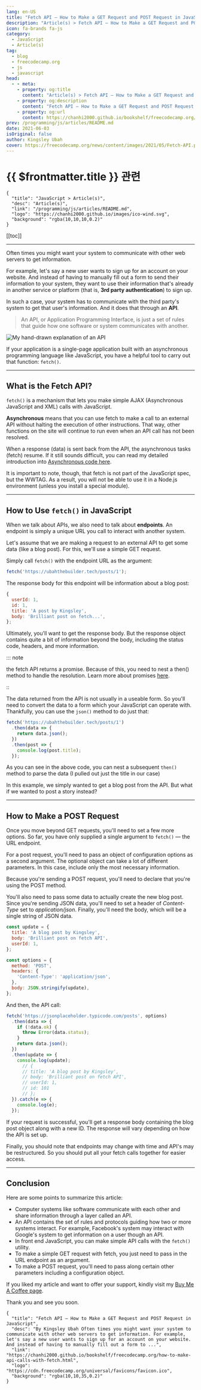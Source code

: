 ```yaml
---
lang: en-US
title: "Fetch API – How to Make a GET Request and POST Request in JavaScript"
description: "Article(s) > Fetch API – How to Make a GET Request and POST Request in JavaScript"
icon: fa-brands fa-js
category:
  - JavaScript
  - Article(s)
tag:
  - blog
  - freecodecamp.org
  - js
  - javascript
head:
  - - meta:
    - property: og:title
      content: "Article(s) > Fetch API – How to Make a GET Request and POST Request in JavaScript"
    - property: og:description
      content: "Fetch API – How to Make a GET Request and POST Request in JavaScript"
    - property: og:url
      content: https://chanhi2000.github.io/bookshelf/freecodecamp.org/how-to-make-api-calls-with-fetch.html
prev: /programming/js/articles/README.md
date: 2021-06-03
isOriginal: false
author: Kingsley Ubah
cover: https://freecodecamp.org/news/content/images/2021/05/Fetch-API.png
---
```


# {{ $frontmatter.title }} 관련

```component VPCard
{
  "title": "JavaScript > Article(s)",
  "desc": "Article(s)",
  "link": "/programming/js/articles/README.md",
  "logo": "https://chanhi2000.github.io/images/ico-wind.svg",
  "background": "rgba(10,10,10,0.2)"
}
```

[[toc]]

---

<SiteInfo
  name="Fetch API – How to Make a GET Request and POST Request in JavaScript"
  desc="By Kingsley Ubah Often times you might want your system to communicate with other web servers to get information. For example, let's say a new user wants to sign up for an account on your website. And instead of having to manually fill out a form to ..."
  url="https://freecodecamp.org/news/how-to-make-api-calls-with-fetch"
  logo="https://cdn.freecodecamp.org/universal/favicons/favicon.ico"
  preview="https://freecodecamp.org/news/content/images/2021/05/Fetch-API.png"/>

Often times you might want your system to communicate with other web servers to get information.

For example, let's say a new user wants to sign up for an account on your website. And instead of having to manually fill out a form to send their information to your system, they want to use their information that's already in another service or platform (that is, **3rd party authentication**) to sign up.

In such a case, your system has to communicate with the third party's system to get that user's information. And it does that through an **API**.

> An API, or Application Programming Interface, is just a set of rules that guide how one software or system communicates with another.

![My hand-drawn explanation of an API](https://freecodecamp.org/news/content/images/2021/05/IMG_20210530_115853.jpg)

If your application is a single-page application built with an asynchronous programming language like JavaScript, you have a helpful tool to carry out that function: `fetch()`.

---

## What is the Fetch API?

`fetch()` is a mechanism that lets you make simple AJAX (Asynchronous JavaScript and XML) calls with JavaScript.

**Asynchronous** means that you can use fetch to make a call to an external API without halting the execution of other instructions. That way, other functions on the site will continue to run even when an API call has not been resolved.

When a response (data) is sent back from the API, the asynchronous tasks (fetch) resume. If it still sounds difficult, you can read my detailed introduction into [Asynchronous code here](https://ubahthebuilder.tech/introduction-to-asynchronous-programming-with-javascript).

It is important to note, though, that fetch is not part of the JavaScript spec, but the WWTAG. As a result, you will not be able to use it in a Node.js environment (unless you install a special module).

---

## How to Use `fetch()` in JavaScript

When we talk about APIs, we also need to talk about **endpoints**. An endpoint is simply a unique URL you call to interact with another system.

Let's assume that we are making a request to an external API to get some data (like a blog post). For this, we'll use a simple GET request.

Simply call `fetch()` with the endpoint URL as the argument:

```js
fetch('https://ubahthebuilder.tech/posts/1');
```

The response body for this endpoint will be information about a blog post:

```js
{
  userId: 1,
  id: 1,
  title: 'A post by Kingsley',
  body: 'Brilliant post on fetch...',
};
```

Ultimately, you'll want to get the response body. But the response object contains quite a bit of information beyond the body, including the status code, headers, and more information.

::: note

the fetch API returns a promise. Because of this, you need to nest a then() method to handle the resolution. Learn more about promises [<FontIcon icon="fas fa-globe"/>here](https://ubahthebuilder.tech/introduction-to-asynchronous-programming-with-javascript).

::

The data returned from the API is not usually in a useable form. So you'll need to convert the data to a form which your JavaScript can operate with. Thankfully, you can use the `json()` method to do just that:

```js
fetch('https://ubahthebuilder.tech/posts/1')
  .then(data => {
    return data.json();
  })
  .then(post => {
    console.log(post.title);
  });
```

As you can see in the above code, you can nest a subsequent `then()` method to parse the data (I pulled out just the title in our case)

In this example, we simply wanted to get a blog post from the API. But what if we wanted to post a story instead?

---

## How to Make a POST Request

Once you move beyond GET requests, you'll need to set a few more options. So far, you have only supplied a single argument to `fetch()` — the URL endpoint.

For a post request, you'll need to pass an object of configuration options as a second argument. The optional object can take a lot of different parameters. In this case, include only the most necessary information.

Because you're sending a POST request, you'll need to declare that you're using the POST method.

You'll also need to pass some data to actually create the new blog post. Since you're sending JSON data, you'll need to set a header of *Content-Type* set to *application/json*. Finally, you'll need the body, which will be a single string of JSON data.

```js
const update = {
  title: 'A blog post by Kingsley',
  body: 'Brilliant post on fetch API',
  userId: 1,
};

const options = {
  method: 'POST',
  headers: {
    'Content-Type': 'application/json',
  },
  body: JSON.stringify(update),
};
```

And then, the API call:

```js
fetch('https://jsonplaceholder.typicode.com/posts', options)
  .then(data => {
    if (!data.ok) {
      throw Error(data.status);
    }
    return data.json();
  })
  .then(update => {
    console.log(update);
      // {
      // title: 'A blog post by Kingsley',
      // body: 'Brilliant post on fetch API',
      // userId: 1,
      // id: 101
      // };
  }).catch(e => {
    console.log(e);
  });
```

If your request is successful, you'll get a response body containing the blog post object along with a new ID. The response will vary depending on how the API is set up.

Finally, you should note that endpoints may change with time and API's may be restructured. So you should put all your fetch calls together for easier access.

---

## Conclusion

Here are some points to summarize this article:

- Computer systems like software communicate with each other and share information through a layer called an API.
- An API contains the set of rules and protocols guiding how two or more systems interact. For example, Facebook's system may interact with Google's system to get information on a user though an API.
- In front end JavaScript, you can make simple API calls with the `fetch()` utility.
- To make a simple GET request with fetch, you just need to pass in the URL endpoint as an argument.
- To make a POST request, you'll need to pass along certain other parameters including a configuration object.

If you liked my article and want to offer your support, kindly visit my [Buy Me A Coffee page](https://buymeacoffee.com/ubahthebuilder).

Thank you and see you soon.

<!-- START: ARTICLE CARD -->
```component VPCard
{
  "title": "Fetch API – How to Make a GET Request and POST Request in JavaScript",
  "desc": "By Kingsley Ubah Often times you might want your system to communicate with other web servers to get information. For example, let's say a new user wants to sign up for an account on your website. And instead of having to manually fill out a form to ...",
  "link": "https://chanhi2000.github.io/bookshelf/freecodecamp.org/how-to-make-api-calls-with-fetch.html",
  "logo": "https://cdn.freecodecamp.org/universal/favicons/favicon.ico",
  "background": "rgba(10,10,35,0.2)"
}
```